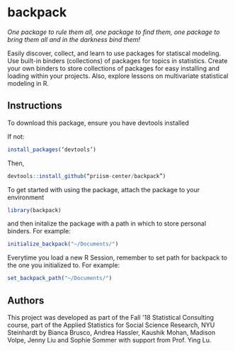# backpack
_One package to rule them all, one package to find them, one package to bring them all and in the darkness bind them!_

Easily discover, collect, and learn to use packages for statiscal modeling. Use built-in binders (collections) of packages for topics in statistics. Create your own binders to store collections of packages for easy installing and loading within your projects. Also, explore lessons on multivariate statistical modeling in R. 

## Instructions

To download this package, ensure you have devtools installed

If not:
```r
install_packages(‘devtools’)
```
Then,

```r
devtools::install_github(“priism-center/backpack”)
```

To get started with using the package, attach the package to your environment
```r
library(backpack)
```
and then initalize the package with a path in which to store personal binders. For example:
```r
initialize_backpack("~/Documents/")
```

Everytime you load a new R Session, remember to set path for backpack to the one you initialized to. For example:
```r
set_backpack_path("~/Documents/")
```

## Authors
This project was developed as part of the Fall '18 Statistical Consulting course, part of the Applied Statistics for Social Science Research, NYU Steinhardt by Bianca Brusco, Andrea Hassler, Kaushik Mohan, Madison Volpe, Jenny Liu and Sophie Sommer with support from Prof. Ying Lu.
